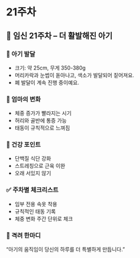 # 21주차

## 🌸 임신 21주차 – 더 활발해진 아기

### 🍼 아기 발달

- 크기: 약 25cm, 무게 350-380g
- 머리카락과 눈썹이 돋아나고, 색소가 발달되어 짙어져요.
- 폐 발달이 계속 진행 중이예요.

### 💛 엄마의 변화

- 체중 증가가 빨라지는 시기
- 허리와 골반에 통증 가능
- 태동이 규칙적으로 느껴짐

### 🍎 건강 포인트

- 단백질 식단 강화
- 스트레칭으로 근육 이완
- 오래 서있지 않기

### ✅ 주차별 체크리스트

- 임부 전용 속옷 착용
- 규칙적인 태동 기록
- 체중 변화 주간 단위로 체크

### 🌿 격려 한마디

“아기의 움직임이 당신의 하루를 더 특별하게 만듭니다.”